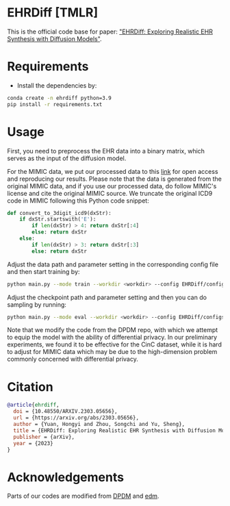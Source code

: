 # EHRDiff [TMLR]

This is the official code base for paper: ["EHRDiff: Exploring Realistic EHR Synthesis with Diffusion Models"](https://arxiv.org/abs/2303.05656).


# Requirements
- Install the dependencies by:

```bash
conda create -n ehrdiff python=3.9
pip install -r requirements.txt
```

# Usage

First, you need to preprocess the EHR data into a binary matrix, which serves as the input of the diffusion model. 

For the MIMIC data, we put our processed data to this [link](https://drive.google.com/file/d/1A0E2-JU7KKb7jkMJNtZqikGyHO37-45R/view?usp=share_link) for open access and reproducing our results. Please note that the data is generated from the original MIMIC data, and if you use our processed data, do follow MIMIC's license and cite the original MIMIC source. We truncate the original ICD9 code in MIMIC following this Python code snippet:
```python
def convert_to_3digit_icd9(dxStr):
    if dxStr.startswith('E'):
        if len(dxStr) > 4: return dxStr[:4]
        else: return dxStr
    else:
        if len(dxStr) > 3: return dxStr[:3]
        else: return dxStr
```


Adjust the data path and parameter setting in the corresponding config file and then start training by:
```bash
python main.py --mode train --workdir <workdir> --config EHRDiff/configs/mimic/train_edm.yaml
```
Adjust the checkpoint path and parameter setting and then you can do sampling by running:
```bash
python main.py --mode eval --workdir <workdir> --config EHRDiff/configs/mimic/sample_edm.yaml
```

Note that we modify the code from the DPDM repo, with which we attempt to equip the model with the ability of differential privacy. In our preliminary experiments, we found it to be effective for the CinC dataset, while it is hard to adjust for MIMIC data which may be due to the high-dimension problem commonly concerned with differential privacy.

# Citation

```bibtex
@article{ehrdiff,
  doi = {10.48550/ARXIV.2303.05656},
  url = {https://arxiv.org/abs/2303.05656},
  author = {Yuan, Hongyi and Zhou, Songchi and Yu, Sheng},
  title = {EHRDiff: Exploring Realistic EHR Synthesis with Diffusion Models},
  publisher = {arXiv},
  year = {2023}
}
```

# Acknowledgements
Parts of our codes are modified from [DPDM](https://github.com/nv-tlabs/DPDM) and [edm](https://github.com/NVlabs/edm).

